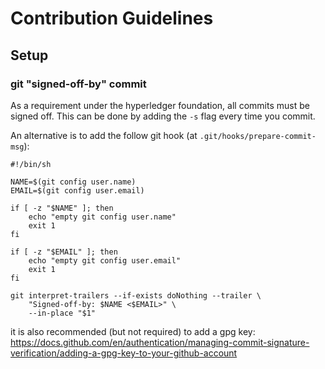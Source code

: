 # Contribution Guidelines

## Setup

### git "signed-off-by" commit

As a requirement under the hyperledger foundation, all commits must be signed off. This can be done by adding the `-s` flag every time you commit.

An alternative is to add the follow git hook (at `.git/hooks/prepare-commit-msg`):

```
#!/bin/sh

NAME=$(git config user.name)
EMAIL=$(git config user.email)

if [ -z "$NAME" ]; then
    echo "empty git config user.name"
    exit 1
fi

if [ -z "$EMAIL" ]; then
    echo "empty git config user.email"
    exit 1
fi

git interpret-trailers --if-exists doNothing --trailer \
    "Signed-off-by: $NAME <$EMAIL>" \
    --in-place "$1"
```

it is also recommended (but not required) to add a gpg key: https://docs.github.com/en/authentication/managing-commit-signature-verification/adding-a-gpg-key-to-your-github-account

